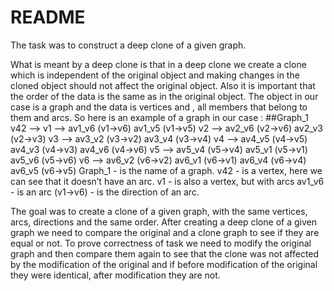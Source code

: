 # README #

The task was to construct a deep clone of a given graph.

What is meant by a deep clone is that in a deep clone we create a clone which is independent of the original object and making changes in the cloned object should not affect the original object. Also it is important that the order of the data is the same as in the original object. The object in our case is a graph and the data is vertices and , all members that belong to them and arcs.
So here is an example of a graph in our case :
##Graph_1
v42 -->
v1 --> av1_v6 (v1->v6) av1_v5 (v1->v5)
v2 --> av2_v6 (v2->v6) av2_v3 (v2->v3)
v3 --> av3_v2 (v3->v2) av3_v4 (v3->v4)
v4 --> av4_v5 (v4->v5) av4_v3 (v4->v3) av4_v6 (v4->v6)
v5 --> av5_v4 (v5->v4) av5_v1 (v5->v1) av5_v6 (v5->v6)
v6 --> av6_v2 (v6->v2) av6_v1 (v6->v1) av6_v4 (v6->v4) av6_v5 (v6->v5)
Graph_1 - is the name of a graph.
v42 - is a vertex, here we can see that it doesn’t have an arc. v1 - is also a vertex, but with arcs
av1_v6 - is an arc
(v1->v6) - is the direction of an arc.

The goal was to create a clone of a given graph, with the same vertices, arcs, directions and the same order. After creating a deep clone of a given graph we need to compare the original and a clone graph to see if they are equal or not. To prove correctness of task we need to modify the original graph and then compare them again to see that the clone was not affected by the modification of the original and if before modification of the original they were identical, after modification they are not.

